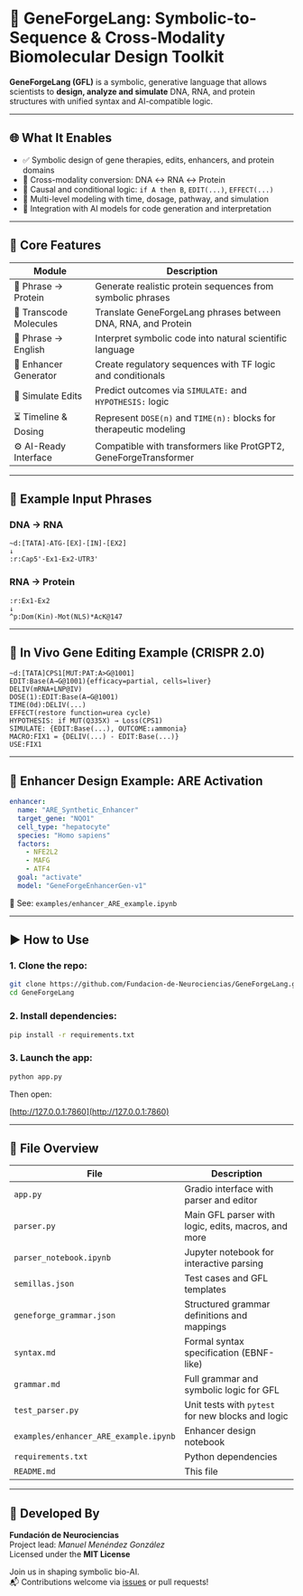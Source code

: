 # 🧬 GeneForgeLang: Symbolic-to-Sequence & Cross-Modality Biomolecular Design Toolkit

**GeneForgeLang (GFL)** is a symbolic, generative language that allows scientists to **design, analyze and simulate** DNA, RNA, and protein structures with unified syntax and AI-compatible logic.

---

## 🌐 What It Enables

- ✅ Symbolic design of gene therapies, edits, enhancers, and protein domains
- 🔁 Cross-modality conversion: DNA ↔ RNA ↔ Protein
- 🧠 Causal and conditional logic: `if A then B`, `EDIT(...)`, `EFFECT(...)`
- 🧬 Multi-level modeling with time, dosage, pathway, and simulation
- 📡 Integration with AI models for code generation and interpretation

---

## 🚀 Core Features

| Module                  | Description                                                             |
|-------------------------|-------------------------------------------------------------------------|
| 🧠 Phrase → Protein      | Generate realistic protein sequences from symbolic phrases              |
| 🔁 Transcode Molecules   | Translate GeneForgeLang phrases between DNA, RNA, and Protein           |
| 📖 Phrase → English      | Interpret symbolic code into natural scientific language                |
| 🧬 Enhancer Generator    | Create regulatory sequences with TF logic and conditionals              |
| 🔮 Simulate Edits        | Predict outcomes via `SIMULATE:` and `HYPOTHESIS:` logic                |
| ⏳ Timeline & Dosing     | Represent `DOSE(n)` and `TIME(n):` blocks for therapeutic modeling      |
| ⚙️ AI-Ready Interface     | Compatible with transformers like ProtGPT2, GeneForgeTransformer         |

---

## 🧪 Example Input Phrases

### DNA → RNA

```gfl
~d:[TATA]-ATG-[EX]-[IN]-[EX2]
↓
:r:Cap5'-Ex1-Ex2-UTR3'
```

### RNA → Protein

```gfl
:r:Ex1-Ex2
↓
^p:Dom(Kin)-Mot(NLS)*AcK@147
```

---

## 🔬 In Vivo Gene Editing Example (CRISPR 2.0)

```gfl
~d:[TATA]CPS1[MUT:PAT:A>G@1001]
EDIT:Base(A→G@1001){efficacy=partial, cells=liver}
DELIV(mRNA+LNP@IV)
DOSE(1):EDIT:Base(A→G@1001)
TIME(0d):DELIV(...)
EFFECT(restore function=urea cycle)
HYPOTHESIS: if MUT(Q335X) → Loss(CPS1)
SIMULATE: {EDIT:Base(...), OUTCOME:↓ammonia}
MACRO:FIX1 = {DELIV(...) - EDIT:Base(...)}
USE:FIX1
```

---

## 🧬 Enhancer Design Example: ARE Activation

```yaml
enhancer:
  name: "ARE_Synthetic_Enhancer"
  target_gene: "NQO1"
  cell_type: "hepatocyte"
  species: "Homo sapiens"
  factors:
    - NFE2L2
    - MAFG
    - ATF4
  goal: "activate"
  model: "GeneForgeEnhancerGen-v1"
```

📂 See: `examples/enhancer_ARE_example.ipynb`

---

## ▶️ How to Use

### 1. Clone the repo:

```bash
git clone https://github.com/Fundacion-de-Neurociencias/GeneForgeLang.git
cd GeneForgeLang
```

### 2. Install dependencies:

```bash
pip install -r requirements.txt
```

### 3. Launch the app:

```bash
python app.py
```

Then open:

[http://127.0.0.1:7860](http://127.0.0.1:7860)

---

## 📁 File Overview

| File                             | Description                                                |
|----------------------------------|------------------------------------------------------------|
| `app.py`                         | Gradio interface with parser and editor                    |
| `parser.py`                      | Main GFL parser with logic, edits, macros, and more        |
| `parser_notebook.ipynb`          | Jupyter notebook for interactive parsing                   |
| `semillas.json`                  | Test cases and GFL templates                               |
| `geneforge_grammar.json`         | Structured grammar definitions and mappings                |
| `syntax.md`                      | Formal syntax specification (EBNF-like)                    |
| `grammar.md`                     | Full grammar and symbolic logic for GFL                    |
| `test_parser.py`                 | Unit tests with `pytest` for new blocks and logic          |
| `examples/enhancer_ARE_example.ipynb` | Enhancer design notebook                              |
| `requirements.txt`              | Python dependencies                                        |
| `README.md`                      | This file                                                  |

---

## 🧠 Developed By

**Fundación de Neurociencias**  
Project lead: *Manuel Menéndez González*  
Licensed under the **MIT License**

Join us in shaping symbolic bio-AI.  
📬 Contributions welcome via [issues](https://github.com/Fundacion-de-Neurociencias/GeneForgeLang/issues) or pull requests!
